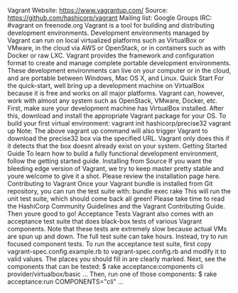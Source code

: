 Vagrant Website: https://www.vagrantup.com/ Source: https://github.com/hashicorp/vagrant Mailing list: Google Groups IRC: #vagrant on freenode.org Vagrant is a tool for building and distributing development environments. Development environments managed by Vagrant can run on local virtualized platforms such as VirtualBox or VMware, in the cloud via AWS or OpenStack, or in containers such as with Docker or raw LXC. Vagrant provides the framework and configuration format to create and manage complete portable development environments. These development environments can live on your computer or in the cloud, and are portable between Windows, Mac OS X, and Linux. Quick Start For the quick-start, well bring up a development machine on VirtualBox because it is free and works on all major platforms. Vagrant can, however, work with almost any system such as OpenStack, VMware, Docker, etc. First, make sure your development machine has VirtualBox installed. After this, download and install the appropriate Vagrant package for your OS. To build your first virtual environment: vagrant init hashicorp/precise32 vagrant up Note: The above vagrant up command will also trigger Vagrant to download the precise32 box via the specified URL. Vagrant only does this if it detects that the box doesnt already exist on your system. Getting Started Guide To learn how to build a fully functional development environment, follow the getting started guide. Installing from Source If you want the bleeding edge version of Vagrant, we try to keep master pretty stable and youre welcome to give it a shot. Please review the installation page here. Contributing to Vagrant Once your Vagrant bundle is installed from Git repository, you can run the test suite with: bundle exec rake This will run the unit test suite, which should come back all green! Please take time to read the HashiCorp Community Guidelines and the Vagrant Contributing Guide. Then youre good to go! Acceptance Tests Vagrant also comes with an acceptance test suite that does black-box tests of various Vagrant components. Note that these tests are extremely slow because actual VMs are spun up and down. The full test suite can take hours. Instead, try to run focused component tests. To run the acceptance test suite, first copy vagrant-spec.config.example.rb to vagrant-spec.config.rb and modify it to valid values. The places you should fill in are clearly marked. Next, see the components that can be tested: $ rake acceptance:components cli provider/virtualbox/basic ... Then, run one of those components: $ rake acceptance:run COMPONENTS="cli" ...